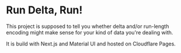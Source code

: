# Run Delta, Run!

This project is supposed to tell you whether delta and/or run-length encoding might make sense for your kind of data you're dealing with.

It is build with Next.js and Material UI and hosted on Cloudflare Pages.